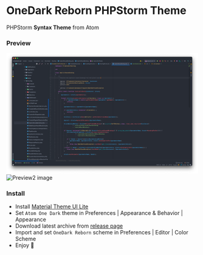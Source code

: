 # OneDark Reborn PHPStorm Theme
PHPStorm **Syntax Theme** from Atom

### Preview
![Preview image](preview.png)
![Preview2 image](preview-2.png)

### Install
- Install [Material Theme UI Lite](https://plugins.jetbrains.com/plugin/12124-material-theme-ui-lite)
- Set `Atom One Dark` theme in Preferences | Appearance & Behavior | Appearance 
- Download latest archive from [release page](https://github.com/uonick/OneDark-Reborn/releases)
- Import and set `OneDark Reborn` scheme in Preferences | Editor | Color Scheme
- Enjoy 🤟
